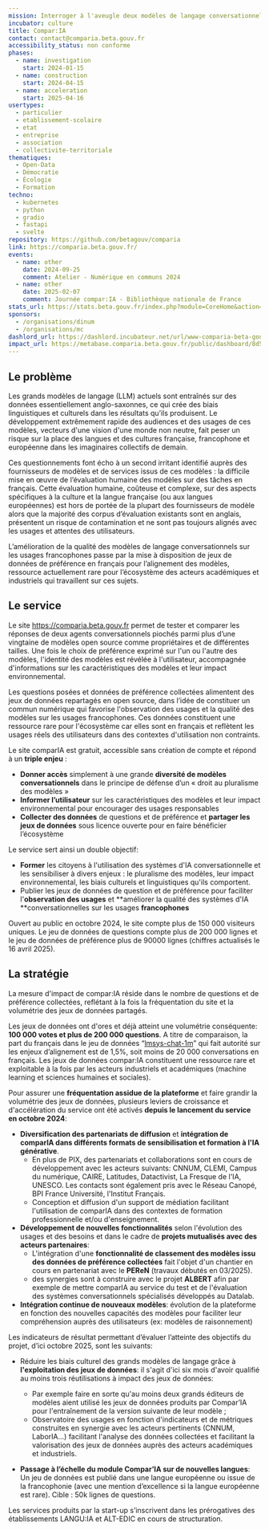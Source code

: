 ```yaml
---
mission: Interroger à l'aveugle deux modèles de langage conversationnels sur des tâches exprimées en français et comparer les résultats.
incubator: culture
title: Compar:IA
contact: contact@comparia.beta.gouv.fr
accessibility_status: non conforme
phases:
  - name: investigation
    start: 2024-01-15
  - name: construction
    start: 2024-04-15
  - name: acceleration
    start: 2025-04-16
usertypes:
  - particulier
  - etablissement-scolaire
  - etat
  - entreprise
  - association
  - collectivite-territoriale
thematiques:
  - Open-Data
  - Démocratie
  - Écologie
  - Formation
techno:
  - kubernetes
  - python
  - gradio
  - fastapi
  - svelte
repository: https://github.com/betagouv/comparia
link: https://comparia.beta.gouv.fr/
events:
  - name: other
    date: 2024-09-25
    comment: Atelier - Numérique en communs 2024
  - name: other
    date: 2025-02-07
    comment: Journée compar:IA - Bibliothèque nationale de France
stats_url: https://stats.beta.gouv.fr/index.php?module=CoreHome&action=index&idSite=126#?period=month&date=2024-10-11&category=Dashboard_Dashboard&subcategory=1
sponsors:
  - /organisations/dinum
  - /organisations/mc
dashlord_url: https://dashlord.incubateur.net/url/www-comparia-beta-gouv-fr/
impact_url: https://metabase.comparia.beta.gouv.fr/public/dashboard/8d5418a6-40cb-4cdb-8384-101ee6cca0be?tab=6-temps-long
---
```

## Le problème

Les grands modèles de langage (LLM) actuels sont entraînés sur des données essentiellement anglo-saxonnes, ce qui crée des biais linguistiques et culturels dans les résultats qu’ils produisent. Le développement extrêmement rapide des audiences et des usages de ces modèles, vecteurs d'une vision d'une monde non neutre, fait peser un risque sur la place des langues et des cultures française, francophone et européenne dans les imaginaires collectifs de demain. 

Ces questionnements font écho à un second irritant identifié auprès des fournisseurs de modèles et de services issus de ces modèles : la difficile mise en œuvre de l’évaluation humaine des modèles sur des tâches en français. Cette évaluation humaine, coûteuse et complexe, sur des aspects spécifiques à la culture et la langue française (ou aux langues européennes) est hors de portée de la plupart des fournisseurs de modèle alors que la majorité des corpus d’évaluation existants sont en anglais, présentent un risque de contamination et ne sont pas toujours alignés avec les usages et attentes des utilisateurs.

L’amélioration de la qualité des modèles de langage conversationnels sur les usages francophones passe par la mise à disposition de jeux de données de préférence en français pour l’alignement des modèles, ressource actuellement rare pour l’écosystème des acteurs académiques et industriels qui travaillent sur ces sujets.


## Le service

Le site <https://comparia.beta.gouv.fr> permet de tester et comparer les réponses de deux agents conversationnels piochés parmi plus d’une vingtaine de modèles open source comme propriétaires et de différentes tailles. Une fois le choix de préférence exprimé sur l'un ou l'autre des modèles, l'identité des modèles est révélée à l'utilisateur, accompagnée d'informations sur les caractéristiques des modèles et leur impact environnemental.

Les questions posées et données de préférence collectées alimentent des jeux de données repartagés en open source, dans l’idée de constituer un commun numérique qui favorise l'observation des usages et la qualité des modèles sur les usages francophones. Ces données constituent une ressource rare pour l'écosystème car elles sont en français et reflètent les usages réels des utilisateurs dans des contextes d'utilisation non contraints.

Le site comparIA est gratuit, accessible sans création de compte et répond à un **triple enjeu** :

*   **Donner accès** simplement à une grande **diversité de modèles conversationnels** dans le principe de défense d’un « droit au pluralisme des modèles »
*   **Informer l’utilisateur** sur les caractéristiques des modèles et leur impact environnemental pour encourager des usages responsables
*   **Collecter des données** de questions et de préférence et **partager les jeux de données** sous licence ouverte pour en faire bénéficier l’écosystème

Le service sert ainsi un double objectif:

*   **Former** les citoyens à l'utilisation des systèmes d'IA conversationnelle et les sensibiliser à divers enjeux : le pluralisme des modèles, leur impact environnemental, les biais culturels et linguistiques qu'ils comportent.
*   Publier les jeux de données de question et de préférence pour faciliter l'**observation des usages** et **améliorer la qualité des systèmes d'IA **conversationnelles sur les usages **francophones**

Ouvert au public en octobre 2024, le site compte plus de 150 000 visiteurs uniques. Le jeu de données de questions compte plus de 200 000 lignes et le jeu de données de préférence plus de 90000 lignes (chiffres actualisés le 16 avril 2025).


## La stratégie

La mesure d'impact de compar:IA réside dans le nombre de questions et de préférence collectées, reflétant à la fois la fréquentation du site et la volumétrie des jeux de données partagés.

Les jeux de données ont d'ores et déjà atteint une volumétrie conséquente: **100 000 votes et plus de 200 000 questions**. A titre de comparaison, la part du français dans le jeu de données “[lmsys-chat-1m](https://huggingface.co/datasets/lmsys/lmsys-chat-1m)” qui fait autorité sur les enjeux d’alignement est de 1,5%, soit moins de 20 000 conversations en français. Les jeux de données compar:IA constituent une ressource rare et exploitable à la fois par les acteurs industriels et académiques (machine learning et sciences humaines et sociales).

Pour assurer une **fréquentation assidue de la plateforme** et faire grandir la volumétrie des jeux de données, plusieurs leviers de croissance et d'accélération du service ont été activés **depuis le lancement du service en octobre 2024**:

* **Diversification des partenariats de diffusion** et **intégration de comparIA dans différents formats de sensibilisation et formation à l'IA générative**. 
  * En plus de PIX, des partenariats et collaborations sont en cours de développement avec les acteurs suivants: CNNUM, CLEMI, Campus du numérique, CAIRE, Latitudes, Datactivist, La Fresque de l'IA, UNESCO. Les contacts sont également pris avec le Réseau Canopé, BPI France Université, l'Institut Français.
  * Conception et diffusion d'un support de médiation facilitant l'utilisation de comparIA dans des contextes de formation professionnelle et/ou d'enseignement.
* **Développement de nouvelles fonctionnalités** selon l'évolution des usages et des besoins et dans le cadre de **projets mutualisés avec des acteurs partenaires**:
    *   L'intégration d'une **fonctionnalité de classement des modèles issu des données de préférence collectées** fait l'objet d'un chantier en cours en partenariat avec le **PEReN** (travaux débutés en 03/2025).
    *   des synergies sont à construire avec le projet **ALBERT** afin par exemple de mettre comparIA au service du test et de l'évaluation des systèmes conversationnels spécialisés développés au Datalab.
* **Intégration continue de nouveaux modèles**: évolution de la plateforme en fonction des nouvelles capacités des modèles pour faciliter leur compréhension auprès des utilisateurs (ex: modèles de raisonnement)

Les indicateurs de résultat permettant d’évaluer l’atteinte des objectifs du projet, d’ici octobre 2025, sont les suivants: 

* Réduire les biais culturel des grands modèles de langage grâce à **l'exploitation des jeux de données**: il s'agit d'ici six mois d'avoir qualifié au moins trois réutilisations à impact des jeux de données: 
  * Par exemple faire en sorte qu'au moins deux grands éditeurs de modèles aient utilisé les jeux de données produits par Compar’IA pour l'entraînement de la version suivante de leur modèle ; 
  * Observatoire des usages en fonction d'indicateurs et de métriques construites en synergie avec les acteurs pertinents (CNNUM, LaborIA...) facilitant l'analyse des données collectées et facilitant la valorisation des jeux de données auprès des acteurs académiques et industriels.

* **Passage à l’échelle du module Compar’IA sur de nouvelles langues**:
Un jeu de données est publié dans une langue européenne ou issue de la francophonie (avec une mention d’excellence si la langue européenne est rare). Cible : 50k lignes de questions.  

Les services produits par la start-up s’inscrivent dans les prérogatives des établissements LANGU:IA et ALT-EDIC en cours de structuration.

